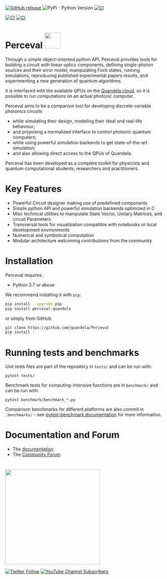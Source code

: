 [![GitHub release](https://img.shields.io/github/v/release/Quandela/Perceval.svg?style=plastic)](https://github.com/Quandela/Perceval/releases/latest)
![PyPI - Python Version](https://img.shields.io/pypi/pyversions/Perceval?style=plastic)
[![CI](https://github.com/Quandela/Perceval/actions/workflows/python-publish.yml/badge.svg)](https://github.com/Quandela/Perceval/actions/workflows/python-publish.yml)

[![CI](https://github.com/Quandela/Perceval/actions/workflows/autotests.yml/badge.svg)](https://github.com/Quandela/Perceval/actions/workflows/autotests.yml)
[![CI](https://github.com/Quandela/Perceval/actions/workflows/build-and-deploy-docs.yml/badge.svg)](https://github.com/Quandela/Perceval/actions/workflows/build-and-deploy-docs.ym)

# Perceval <a href="https://perceval.quandela.net" target="_blank"> <img src="https://perceval.quandela.net/img/Perceval_logo_white_320X320.png" width="50" height="50"> </a>



Through a simple object-oriented python API, Perceval provides tools for building a circuit with linear optics components,
defining single-photon sources and their error model, manipulating Fock states, running simulations, reproducing published experimental papers results,
and experimenting a new generation of quantum algorithms.

It is interfaced with the available QPUs on
the [Quandela cloud](https://cloud.quandela.com/webide/), so it is possible to run computations on an
actual photonic computer.

Perceval aims to be a companion tool for developing discrete-variable photonics circuits
- while simulating their design, modeling their ideal and real-life behaviour;
- and proposing a normalized interface to control photonic quantum computers;
- while using powerful simulation backends to get state-of-the-art simulation;
- and also allowing direct access to the QPUs of Quandela.

Perceval has been developed as a complete toolkit for physicists and quantum computational students, researchers and
practitioners.

# Key Features

* Powerful Circuit designer making use of predefined components
* Simple python API and powerful simulation backends optimized in C
* Misc technical utilities to manipulate State Vector, Unitary Matrices, and circuit Parameters
* Transversal tools for visualization compatible with notebooks or local development environments
* Numerical and symbolical computation
* Modular architecture welcoming contributions from the community

# Installation

Perceval requires:

* Python 3.7 or above

We recommend installing it with `pip`:

```bash
pip install --upgrade pip
pip install perceval-quandela
```

or simply from GitHub:

```bash
git clone https://github.com/quandela/Perceval
pip install .
```

# Running tests and benchmarks

Unit tests files are part of the repository in `tests/` and can be run with:

```
pytest tests/
```

Benchmark tests for computing-intensive functions are in `benchmark/` and can be run with:

```
pytest benchmark/benchmark_*.py
```

Comparison benchmarks for different platforms are also commit in `.benchmarks/` - see [pytest-benchmark documentation](https://pytest-benchmark.readthedocs.io/en/stable/usage.html) for more information.

# Documentation and Forum

* The [documentation](https://perceval.quandela.net/docs)
* The [Community Forum](https://perceval.quandela.net/forum)

#
[<img src="https://www.quandela.com/wp-content/themes/quandela/img/logo-QUANDELA.svg" width="300" height=auto>](https://www.quandela.com/)

[![Twitter Follow](https://img.shields.io/twitter/follow/Quandela_SAS?style=social)](https://twitter.com/Quandela_SAS)
[![YouTube Channel Subscribers](https://img.shields.io/youtube/channel/subscribers/UCl5YMpSqknJ1n-IT-XWfLsQ?style=social)](https://www.youtube.com/channel/UCl5YMpSqknJ1n-IT-XWfLsQ)
